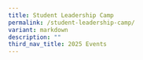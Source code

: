 ```yaml
---
title: Student Leadership Camp
permalink: /student-leadership-camp/
variant: markdown
description: ""
third_nav_title: 2025 Events
---
```

